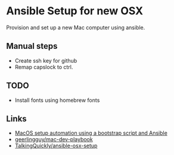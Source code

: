 # Ansible Setup for new OSX

Provision and set up a new Mac computer using ansible.

## Manual steps

- Create ssh key for github
- Remap capslock to ctrl.

## TODO

- Install fonts using homebrew fonts

## Links

* [MacOS setup automation using a bootstrap script and Ansible](https://wilsonmar.github.io/ansible-mac-osx-setup/)
* [geerlingguy/mac-dev-playbook](https://github.com/geerlingguy/mac-dev-playbook)
* [TalkingQuickly/ansible-osx-setup](https://github.com/TalkingQuickly/ansible-osx-setup)
